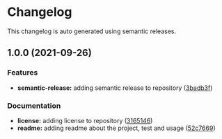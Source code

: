 # Changelog
This changelog is auto generated using semantic releases.

## 1.0.0 (2021-09-26)


### Features

* **semantic-release:** adding semantic release to repository ([3badb3f](https://github.com/juancarlosjr97/create-users-ubuntu-automation/commit/3badb3f8b7fec0ed9e160dcc28f97c13552a3ec6))


### Documentation

* **license:** adding license to repository ([3165146](https://github.com/juancarlosjr97/create-users-ubuntu-automation/commit/3165146c9a0772b7bf3c046da06cd949569035ed))
* **readme:** adding readme about the project, test and usage ([52c7669](https://github.com/juancarlosjr97/create-users-ubuntu-automation/commit/52c7669468d32f5a3a3caf49a4fdce1e039cab26))
